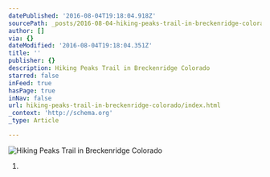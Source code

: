 ```yaml
---
datePublished: '2016-08-04T19:18:04.918Z'
sourcePath: _posts/2016-08-04-hiking-peaks-trail-in-breckenridge-colorado.md
author: []
via: {}
dateModified: '2016-08-04T19:18:04.351Z'
title: ''
publisher: {}
description: Hiking Peaks Trail in Breckenridge Colorado
starred: false
inFeed: true
hasPage: true
inNav: false
url: hiking-peaks-trail-in-breckenridge-colorado/index.html
_context: 'http://schema.org'
_type: Article

---
```

![Hiking Peaks Trail in Breckenridge Colorado](https://the-grid-user-content.s3-us-west-2.amazonaws.com/12d2032d-b729-4886-9cc1-9d27c57b92ed.jpg)

1.